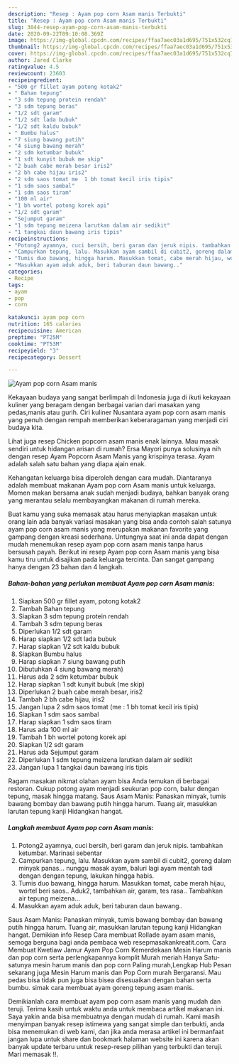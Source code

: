 ```yaml
---
description: "Resep : Ayam pop corn Asam manis Terbukti"
title: "Resep : Ayam pop corn Asam manis Terbukti"
slug: 3044-resep-ayam-pop-corn-asam-manis-terbukti
date: 2020-09-22T09:10:08.369Z
image: https://img-global.cpcdn.com/recipes/ffaa7aec03a1d695/751x532cq70/ayam-pop-corn-asam-manis-foto-resep-utama.jpg
thumbnail: https://img-global.cpcdn.com/recipes/ffaa7aec03a1d695/751x532cq70/ayam-pop-corn-asam-manis-foto-resep-utama.jpg
cover: https://img-global.cpcdn.com/recipes/ffaa7aec03a1d695/751x532cq70/ayam-pop-corn-asam-manis-foto-resep-utama.jpg
author: Jared Clarke
ratingvalue: 4.5
reviewcount: 23603
recipeingredient:
- "500 gr fillet ayam potong kotak2"
- " Bahan tepung"
- "3 sdm tepung protein rendah"
- "3 sdm tepung beras"
- "1/2 sdt garam"
- "1/2 sdt lada bubuk"
- "1/2 sdt kaldu bubuk"
- " Bumbu halus"
- "7 siung bawang putih"
- "4 siung bawang merah"
- "2 sdm ketumbar bubuk"
- "1 sdt kunyit bubuk me skip"
- "2 buah cabe merah besar iris2"
- "2 bh cabe hijau iris2"
- "2 sdm saos tomat me  1 bh tomat kecil iris tipis"
- "1 sdm saos sambal"
- "1 sdm saos tiram"
- "100 ml air"
- "1 bh wortel potong korek api"
- "1/2 sdt garam"
- "Sejumput garam"
- "1 sdm tepung meizena larutkan dalam air sedikit"
- "1 tangkai daun bawang iris tipis"
recipeinstructions:
- "Potong2 ayamnya, cuci bersih, beri garam dan jeruk nipis. tambahkan ketumbar. Marinasi sebentar"
- "Campurkan tepung, lalu. Masukkan ayam sambil di cubit2, goreng dalam minyak panas... nunggu masak ayam, baluri lagi ayam mentah tadi dengan dengan tepung, lakukan hingga habis."
- "Tumis duo bawang, hingga harum. Masukkan tomat, cabe merah hijau, wortel beri saos.. Aduk2, tambahkan air, garam, tes rasa.. Tambahkan air tepung meizena..."
- "Masukkan ayam aduk aduk, beri taburan daun bawang.."
categories:
- Recipe
tags:
- ayam
- pop
- corn

katakunci: ayam pop corn 
nutrition: 165 calories
recipecuisine: American
preptime: "PT25M"
cooktime: "PT53M"
recipeyield: "3"
recipecategory: Dessert

---
```



![Ayam pop corn Asam manis](https://img-global.cpcdn.com/recipes/ffaa7aec03a1d695/751x532cq70/ayam-pop-corn-asam-manis-foto-resep-utama.jpg)

Kekayaan budaya yang sangat berlimpah di Indonesia juga di ikuti kekayaan kuliner yang beragam dengan berbagai varian dari masakan yang pedas,manis atau gurih. Ciri kuliner Nusantara ayam pop corn asam manis yang penuh dengan rempah memberikan keberaragaman yang menjadi ciri budaya kita.


Lihat juga resep Chicken popcorn asam manis enak lainnya. Mau masak sendiri untuk hidangan arisan di rumah? Ersa Mayori punya solusinya nih dengan resep Ayam Popcorn Asam Manis yang krispinya terasa. Ayam adalah salah satu bahan yang diapa ajain enak.

Kehangatan keluarga bisa diperoleh dengan cara mudah. Diantaranya adalah membuat makanan Ayam pop corn Asam manis untuk keluarga. Momen makan bersama anak sudah menjadi budaya, bahkan banyak orang yang merantau selalu membayangkan makanan di rumah mereka.

Buat kamu yang suka memasak atau harus menyiapkan masakan untuk orang lain ada banyak variasi masakan yang bisa anda contoh salah satunya ayam pop corn asam manis yang merupakan makanan favorite yang gampang dengan kreasi sederhana. Untungnya saat ini anda dapat dengan mudah menemukan resep ayam pop corn asam manis tanpa harus bersusah payah.
Berikut ini resep Ayam pop corn Asam manis yang bisa kamu tiru untuk disajikan pada keluarga tercinta. Dan sangat gampang hanya dengan 23 bahan dan 4 langkah.


<!--inarticleads1-->

##### Bahan-bahan yang perlukan membuat Ayam pop corn Asam manis:

1. Siapkan 500 gr fillet ayam, potong kotak2
1. Tambah  Bahan tepung
1. Siapkan 3 sdm tepung protein rendah
1. Tambah 3 sdm tepung beras
1. Diperlukan 1/2 sdt garam
1. Harap siapkan 1/2 sdt lada bubuk
1. Harap siapkan 1/2 sdt kaldu bubuk
1. Siapkan  Bumbu halus
1. Harap siapkan 7 siung bawang putih
1. Dibutuhkan 4 siung bawang merah)
1. Harus ada 2 sdm ketumbar bubuk
1. Harap siapkan 1 sdt kunyit bubuk (me skip)
1. Diperlukan 2 buah cabe merah besar, iris2
1. Tambah 2 bh cabe hijau, iris2
1. Jangan lupa 2 sdm saos tomat (me : 1 bh tomat kecil iris tipis)
1. Siapkan 1 sdm saos sambal
1. Harap siapkan 1 sdm saos tiram
1. Harus ada 100 ml air
1. Tambah 1 bh wortel potong korek api
1. Siapkan 1/2 sdt garam
1. Harus ada Sejumput garam
1. Diperlukan 1 sdm tepung meizena larutkan dalam air sedikit
1. Jangan lupa 1 tangkai daun bawang iris tipis


Ragam masakan nikmat olahan ayam bisa Anda temukan di berbagai restoran. Cukup potong ayam menjadi seukuran pop corn, balur dengan tepung, masak hingga matang. Saus Asam Manis: Panaskan minyak, tumis bawang bombay dan bawang putih hingga harum. Tuang air, masukkan larutan tepung kanji Hidangkan hangat. 

<!--inarticleads2-->

##### Langkah membuat  Ayam pop corn Asam manis:

1. Potong2 ayamnya, cuci bersih, beri garam dan jeruk nipis. tambahkan ketumbar. Marinasi sebentar
1. Campurkan tepung, lalu. Masukkan ayam sambil di cubit2, goreng dalam minyak panas... nunggu masak ayam, baluri lagi ayam mentah tadi dengan dengan tepung, lakukan hingga habis.
1. Tumis duo bawang, hingga harum. Masukkan tomat, cabe merah hijau, wortel beri saos.. Aduk2, tambahkan air, garam, tes rasa.. Tambahkan air tepung meizena...
1. Masukkan ayam aduk aduk, beri taburan daun bawang..


Saus Asam Manis: Panaskan minyak, tumis bawang bombay dan bawang putih hingga harum. Tuang air, masukkan larutan tepung kanji Hidangkan hangat. Demikian info Resep Cara membuat Rollade ayam asam manis, semoga berguna bagi anda pembaca web resepmasakankreatit.com. Cara Membuat Kwetiaw Jamur Ayam Pop Corn Kemerdekaan Mesin Harum manis dan pop corn serta perlengkapannya komplit Murah meriah Hanya Satu-satunya mesin harum manis dan pop corn Paling murah,Lengkap Hub Pesan sekarang juga Mesin Harum manis dan Pop Corn murah Bergaransi. Mau pedas bisa tidak pun juga bisa bisea disesuaikan dengan bahan serta bumbu. simak cara membuat ayam goreng tepung asam manis. 

Demikianlah cara membuat ayam pop corn asam manis yang mudah dan teruji. Terima kasih untuk waktu anda untuk membaca artikel makanan ini. Saya yakin anda bisa membuatnya dengan mudah di rumah. Kami masih menyimpan banyak resep istimewa yang sangat simple dan terbukti, anda bisa menemukan di web kami, dan jika anda merasa artikel ini bermanfaat jangan lupa untuk share dan bookmark halaman website ini karena akan banyak update terbaru untuk resep-resep pilihan yang terbukti dan teruji. Mari memasak !!. 
